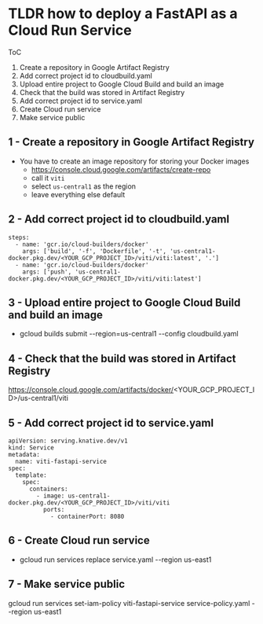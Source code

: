 # TLDR how to deploy a FastAPI as a Cloud Run Service

ToC

1. Create a repository in Google Artifact Registry
2. Add correct project id to cloudbuild.yaml
3. Upload entire project to Google Cloud Build and build an image
4. Check that the build was stored in Artifact Registry
5. Add correct project id to service.yaml
6. Create Cloud run service
7. Make service public

## 1 - Create a repository in Google Artifact Registry

- You have to create an image repository for storing your Docker images
  - https://console.cloud.google.com/artifacts/create-repo
  - call it `viti`
  - select `us-central1` as the region
  - leave everything else default

## 2 - Add correct project id to cloudbuild.yaml

```content of cloudbuild.yaml
steps:
  - name: 'gcr.io/cloud-builders/docker'
    args: ['build', '-f', 'Dockerfile', '-t', 'us-central1-docker.pkg.dev/<YOUR_GCP_PROJECT_ID>/viti/viti:latest', '.']
  - name: 'gcr.io/cloud-builders/docker'
    args: ['push', 'us-central1-docker.pkg.dev/<YOUR_GCP_PROJECT_ID>/viti/viti:latest']
```

## 3 - Upload entire project to Google Cloud Build and build an image

- gcloud builds submit --region=us-central1 --config cloudbuild.yaml

## 4 - Check that the build was stored in Artifact Registry

https://console.cloud.google.com/artifacts/docker/<YOUR_GCP_PROJECT_ID>/us-central1/viti

## 5 - Add correct project id to service.yaml

```content of service.yaml
apiVersion: serving.knative.dev/v1
kind: Service
metadata:
  name: viti-fastapi-service
spec:
  template:
    spec:
      containers:
        - image: us-central1-docker.pkg.dev/<YOUR_GCP_PROJECT_ID>/viti/viti
          ports:
            - containerPort: 8080
```

## 6 - Create Cloud run service

- gcloud run services replace service.yaml --region us-east1

## 7 - Make service public

gcloud run services set-iam-policy viti-fastapi-service service-policy.yaml --region us-east1